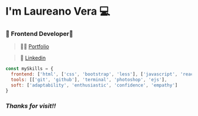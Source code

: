 # I'm **Laureano Vera** 💻
### 📘 Frontend Developer👾

> 👨‍💻 [Portfolio](https://portfolio-lv.netlify.app "Look my work")  

> 👔 [Linkedin](https://www.linkedin.com/in/laureano-vera-320086204/ "Project?")  

``` javascript
const mySkills = {
  frontend: ['html', ['css', 'bootstrap', 'less'], ['javascript', 'react', 'typescript'],
  tools: [['git', 'github'], 'terminal', 'photoshop', 'ejs'],
  soft: ['adaptability', 'enthusiastic', 'confidence', 'empathy']
}
```


### *Thanks for visit‼*
